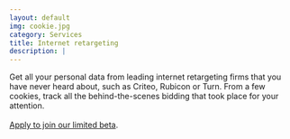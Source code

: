 ```yaml
---
layout: default
img: cookie.jpg
category: Services
title: Internet retargeting
description: |
---
```

Get all your personal data from leading internet retargeting firms that you have never heard about, such as Criteo, Rubicon or Turn. From a few cookies, track all the behind-the-scenes bidding that took place for your attention.
<br>
<br>
<a href="mailto:GetMy@PersonalData?subject=PersonalData.IO Internet retargeting limited beta&body=Hi, I would like to join your program to get access to my personal data from internet retargeting firms Criteo, Turn and Rubicon. Please send me instructions"> Apply to join our limited beta</a>.


